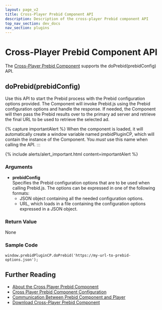 ```yaml
---
layout: page_v2
title: Cross-Player Prebid Component API
description: Description of the cross-player Prebid component API
top_nav_section: dev_docs
nav_section: plugins
---
```


# Cross-Player Prebid Component API

The [Cross-Player Prebid Component]({{site.baseurl}}/dev-docs/plugins/cross-player-prebid-component/about-cross-player-prebid-component.html) supports the doPrebid(prebidConfig) API.

## doPrebid(prebidConfig)

Use this API to start the Prebid process with the Prebid configuration options provided.  The Component will invoke Prebid.js using the Prebid configuration options and handle the response.  If needed, the Component will then pass the Prebid results over to the primary ad server and retrieve the final URL to be used to retrieve the selected ad.

{% capture importantAlert %} When the component is loaded, it will automatically create a window variable named prebidPluginCP, which will contain the instance of the Component.  You *must* use this name when calling the API. :::

{% include alerts/alert_important.html content=importantAlert %}

### Arguments

- **prebidConfig**  
  Specifies the Prebid configuration options that are to be used when calling Prebid.js.  The options can be expressed in one of the following formats:
  - JSON object containing all the needed configuration options.
  - URL, which loads in a file containing the configuration options expressed in a JSON object.

### Return Value

None

### Sample Code

`window.prebidPluginCP.doPrebid('https://my-url-to-prebid-options.json');`

## Further Reading

- [About the Cross Player Prebid Component]({{site.baseurl}}/dev-docs/plugins/cross-player-prebid-component/about-cross-player-prebid-component.html)
- [Cross Player Prebid Component Configuration]({{site.baseurl}}/dev-docs/plugins/cross-player-prebid-component/cross-player-config.html)
- [Communication Between Prebid Component and Player]({{site.baseurl}}/dev-docs/plugins/cross-player-prebid-component/cross-player-communication.html)
- [Download Cross-Player Prebid Component](https://github.com/prebid/cross-player-prebid-component)
